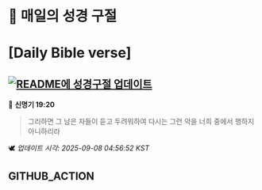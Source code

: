 # 🙏 매일의 성경 구절
# [Daily Bible verse]
## [![README에 성경구절 업데이트](https://github.com/DONGSUKA/first_test/actions/workflows/update-readme-bible.yml/badge.svg)](https://github.com/DONGSUKA/first_test/actions/workflows/update-readme-bible.yml)
<!-- START_BIBLE_VERSE -->
📖 **신명기 19:20**
> 그리하면 그 남은 자들이 듣고 두려워하여 다시는 그런 악을 너희 중에서 행하지 아니하리라

🕊️ _업데이트 시각: 2025-09-08 04:56:52 KST_
  <!-- END_BIBLE_VERSE -->
## GITHUB_ACTION
